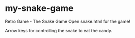# my-snake-game
Retro Game - The Snake Game
Open snake.html for the game!

Arrow keys for controlling the snake to eat the candy.
